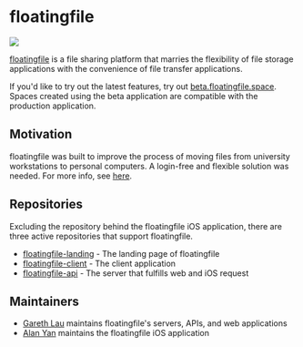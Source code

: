 # floatingfile

![](https://floatingfile.space/banners/banner-white-1200x600.jpg)

[floatingfile](https://floatingfile.space) is a file sharing platform that marries the flexibility of file storage applications with the convenience of file transfer applications.

If you'd like to try out the latest features, try out [beta.floatingfile.space](https://beta.floatingfile.space). Spaces created using the beta application are compatible with the production application.

## Motivation

floatingfile was built to improve the process of moving files from university workstations to personal computers. A login-free and flexible solution was needed. For more info, see [here](https://floatingfile.space/faq?active=5).

## Repositories

Excluding the repository behind the floatingfile iOS application, there are three active repositories that support floatingfile.

- [floatingfile-landing](https://github.com/garethlau/floatingfile-landing) - The landing page of floatingfile
- [floatingfile-client](https://github.com/garethlau/floatingfile-client) - The client application
- [floatingfile-api](https://github.com/garethlau/floatingfile-api) - The server that fulfills web and iOS request

## Maintainers

- [Gareth Lau](http://garethlau.me/) maintains floatingfile's servers, APIs, and web applications
- [Alan Yan](https://alanyan.ca) maintains the floatingfile iOS application
